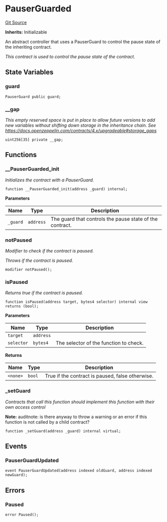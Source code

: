 # PauserGuarded
[Git Source](https://github.com/Level-Money/contracts/blob/6210538f7de83f92b07f38679d7d19520c984a03/src/v2/common/guard/PauserGuarded.sol)

**Inherits:**
Initializable

An abstract controller that uses a PauserGuard
to control the pause state of the inheriting contract.

*This contract is used to control the pause state of the contract.*


## State Variables
### guard

```solidity
PauserGuard public guard;
```


### __gap
*This empty reserved space is put in place to allow future versions to add new
variables without shifting down storage in the inheritance chain.
See https://docs.openzeppelin.com/contracts/4.x/upgradeable#storage_gaps*


```solidity
uint256[35] private __gap;
```


## Functions
### __PauserGuarded_init

*Initializes the contract with a PauserGuard.*


```solidity
function __PauserGuarded_init(address _guard) internal;
```
**Parameters**

|Name|Type|Description|
|----|----|-----------|
|`_guard`|`address`|The guard that controls the pause state of the contract.|


### notPaused

*Modifier to check if the contract is paused.*

*Throws if the contract is paused.*


```solidity
modifier notPaused();
```

### isPaused

*Returns true if the contract is paused.*


```solidity
function isPaused(address target, bytes4 selector) internal view returns (bool);
```
**Parameters**

|Name|Type|Description|
|----|----|-----------|
|`target`|`address`||
|`selector`|`bytes4`|The selector of the function to check.|

**Returns**

|Name|Type|Description|
|----|----|-----------|
|`<none>`|`bool`|True if the contract is paused, false otherwise.|


### _setGuard

*Contracts that call this function should implement this function with their own access control*

**Note:**
auditnote: is there anyway to throw a warning or an error if this function is not called by a child contract?


```solidity
function _setGuard(address _guard) internal virtual;
```

## Events
### PauserGuardUpdated

```solidity
event PauserGuardUpdated(address indexed oldGuard, address indexed newGuard);
```

## Errors
### Paused

```solidity
error Paused();
```


